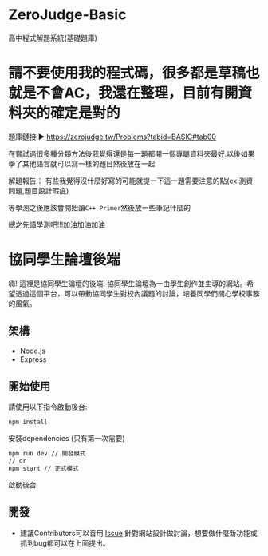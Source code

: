 # ZeroJudge-Basic
高中程式解題系統(基礎題庫)

# 請不要使用我的程式碼，很多都是草稿也就是不會AC，我還在整理，目前有開資料夾的確定是對的

題庫鏈接 ▶ https://zerojudge.tw/Problems?tabid=BASIC#tab00

在嘗試過很多種分類方法後我覺得還是每一題都開一個專屬資料夾最好.以後如果學了其他語言就可以寫一樣的題目然後放在一起

解題報告： 有些我覺得沒什麼好寫的可能就提一下這一題需要注意的點(ex.測資問題,題目設計瑕疵)

等學測之後應該會開始讀`C++ Primer`然後放一些筆記什麼的

總之先讀學測吧!!!加油加油加油
# 協同學生論壇後端

嗨! 這裡是協同學生論壇的後端! 協同學生論壇為一由學生創作並主導的網站。希望透過這個平台，可以帶動協同學生對校內議題的討論，培養同學們關心學校事務的風氣。

## 架構

- Node.js
- Express

## 開始使用

請使用以下指令啟動後台:

``` bash
npm install 
```
安裝dependencies (只有第一次需要)

``` bash
npm run dev // 開發模式
// or
npm start // 正式模式
```
啟動後台

## 開發

- 建議Contributors可以善用 [Issue](https://github.com/BlueWhislte/CMSDcard-back/issues) 針對網站設計做討論，想要做什麼新功能或抓到bug都可以在上面提出。

